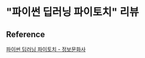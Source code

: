 # "파이썬 딥러닝 파이토치" 리뷰

## Reference

[파이썬 딥러닝 파이토치 - 정보문화사](https://github.com/Justin-A/DeepLearning101)
